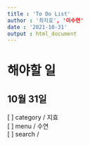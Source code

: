 ```yaml
---
title : 'To Do List'
author : '최지효', '이수연'
date : '2021-10-31'
output : html_document
---
```


# 해야할 일

## 10월 31일  
[ ] category / 지효  
[ ] menu / 수연  
[ ] search /    